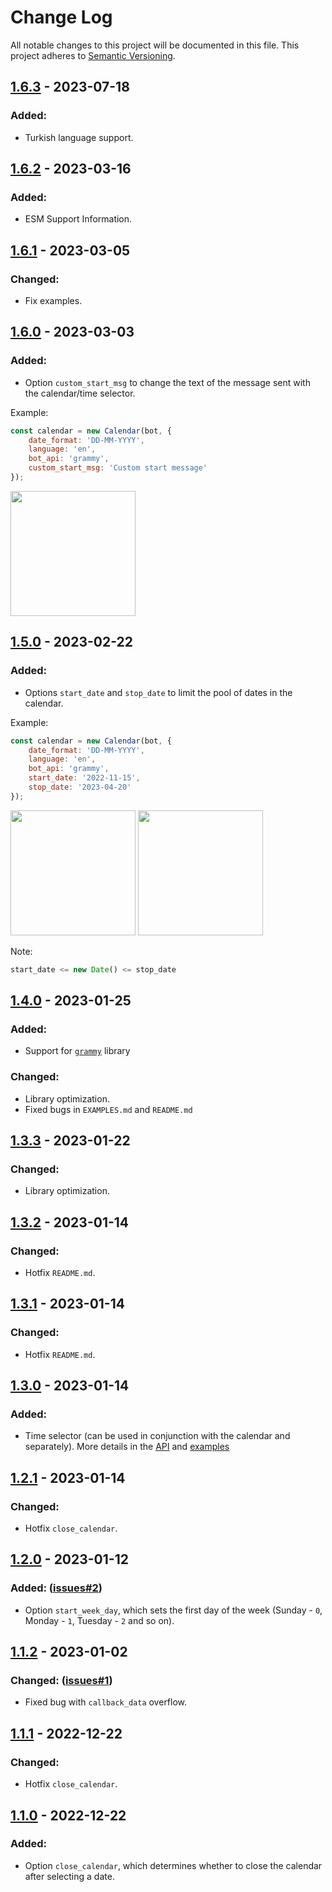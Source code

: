 
# Change Log

All notable changes to this project will be documented in this file.
This project adheres to [Semantic Versioning](http://semver.org/).

## [1.6.3](https://github.com/VDS13/telegram-inline-calendar/compare/1.6.2...1.6.3) - 2023-07-18

### Added:

* Turkish language support.

## [1.6.2](https://github.com/VDS13/telegram-inline-calendar/compare/1.6.1...1.6.2) - 2023-03-16

### Added:

* ESM Support Information.

## [1.6.1](https://github.com/VDS13/telegram-inline-calendar/compare/1.6.0...1.6.1) - 2023-03-05

### Changed:

* Fix examples.

## [1.6.0](https://github.com/VDS13/telegram-inline-calendar/compare/1.5.0...1.6.0) - 2023-03-03

### Added:

* Option `custom_start_msg` to change the text of the message sent with the calendar/time selector.

Example:
```js
const calendar = new Calendar(bot, {
    date_format: 'DD-MM-YYYY',
    language: 'en',
    bot_api: 'grammy',
    custom_start_msg: 'Сustom start message'
});
```
<div align="left">
<img src="https://github.com/VDS13/telegram-inline-calendar/blob/main/img/ex3.jpg" width="200"/>
</div>

## [1.5.0](https://github.com/VDS13/telegram-inline-calendar/compare/1.4.0...1.5.0) - 2023-02-22

### Added:

* Options `start_date` and `stop_date` to limit the pool of dates in the calendar.

Example:
```js
const calendar = new Calendar(bot, {
    date_format: 'DD-MM-YYYY',
    language: 'en',
    bot_api: 'grammy',
    start_date: '2022-11-15',
    stop_date: '2023-04-20'
});
```
<div align="left">
<img src="https://github.com/VDS13/telegram-inline-calendar/blob/main/img/ex1.jpg" width="200"/>
<img src="https://github.com/VDS13/telegram-inline-calendar/blob/main/img/ex2.jpg" width="200"/>
</div>

Note: 
```js
start_date <= new Date() <= stop_date
```

## [1.4.0](https://github.com/VDS13/telegram-inline-calendar/compare/1.3.3...1.4.0) - 2023-01-25

### Added:

* Support for [`grammy`](https://github.com/grammyjs/grammY) library

### Changed:

* Library optimization.
* Fixed bugs in `EXAMPLES.md` and `README.md`

## [1.3.3](https://github.com/VDS13/telegram-inline-calendar/compare/1.3.2...1.3.3) - 2023-01-22

### Changed:

* Library optimization.

## [1.3.2](https://github.com/VDS13/telegram-inline-calendar/compare/1.3.1...1.3.2) - 2023-01-14

### Changed:

* Hotfix ```README.md```.

## [1.3.1](https://github.com/VDS13/telegram-inline-calendar/compare/1.3.0...1.3.1) - 2023-01-14

### Changed:

* Hotfix ```README.md```.

## [1.3.0](https://github.com/VDS13/telegram-inline-calendar/compare/1.2.1...1.3.0) - 2023-01-14

### Added:

* Time selector (can be used in conjunction with the calendar and separately).
More details in the [API](https://github.com/VDS13/telegram-inline-calendar/blob/main/API.md) and [examples](https://github.com/VDS13/telegram-inline-calendar/blob/main/EXAMPLES.md)

## [1.2.1](https://github.com/VDS13/telegram-inline-calendar/compare/1.2.0...1.2.1) - 2023-01-14

### Changed:

* Hotfix ```close_calendar```.

## [1.2.0](https://github.com/VDS13/telegram-inline-calendar/compare/1.1.2...1.2.0) - 2023-01-12

### Added: ([issues#2](https://github.com/VDS13/telegram-inline-calendar/issues/2))

* Option `start_week_day`, which sets the first day of the week (Sunday - `0`, Monday - `1`, Tuesday - `2` and so on).

## [1.1.2](https://github.com/VDS13/telegram-inline-calendar/compare/1.1.1...1.1.2) - 2023-01-02

### Changed: ([issues#1](https://github.com/VDS13/telegram-inline-calendar/issues/1))

* Fixed bug with `callback_data` overflow.

## [1.1.1](https://github.com/VDS13/telegram-inline-calendar/compare/1.1.0...1.1.1) - 2022-12-22

### Changed:

* Hotfix ```close_calendar```.

## [1.1.0](https://github.com/VDS13/telegram-inline-calendar/compare/1.0.3...1.1.0) - 2022-12-22

### Added:

* Option ```close_calendar```, which determines whether to close the calendar after selecting a date.